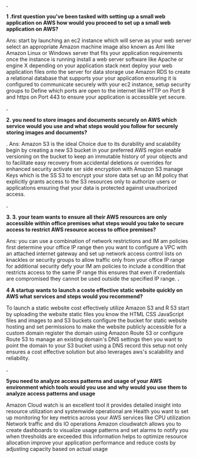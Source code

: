 <b>.<p>1 .first question you've been tasked with setting up a small web application on AWS how would you proceed to set up a small web application on AWS? </b></p>
 Ans: start by launching an ec2 instance which will serve as your web server select an appropriate Amazon machine image also known as Ami like Amazon Linux or Windows server that fits your application requirements
once the instance is running install a web server software like Apache or engine X depending on your application stack next deploy your web application files onto the server for data storage use Amazon RDS to create a relational database that supports your your application ensuring it is configured to communicate securely with your ec2 instance,
setup security groups to Define which ports are open to the internet like HTTP on Port 8 and https on Port 443 to ensure your application is accessible yet secure.

<b>.<p>2. you need to store images and documents securely on AWS which service would you use and what steps would you follow for securely storing images and documents?</b></p>.
 Ans: Amazon S3 is the ideal Choice due to its durability and scalability begin by creating a new S3 bucket in your preferred AWS region enable versioning on the bucket to keep an immutable history of your objects and to facilitate easy recovery from accidental deletions or overrides for enhanced security activate ser side encryption with Amazon S3 manage Keys which is the SS S3 to encrypt your store data set up an IM policy that explicitly grants access to the S3 resources only to authorize users or applications ensuring that your data is protected against unauthorized access.

<b>.<p>3. 3. your team wants to ensure all their AWS resources are only accessible within office premises what steps would you take to secure access to restrict AWS resource access to office premises?</b></p>
  Ans: you can use a combination of network restrictions and IM am policies first determine your office IP range then you want to configure a VPC with an attached internet gateway and set up network access control lists on knackles or security groups to allow traffic only from your office IP range for additional security defy your IM am policies to include a condition that restricts access to the same IP range this ensures that even if credentials are compromised they cannot be used outside the specified IP range.
 <b>.<p>4 A startup wants to launch a coste effective static website quickly on AWS what services and steps would you recommend?</b></p>
 To launch a static website cost effectively utilize Amazon S3 and R 53 start by uploading the website static files you know the HTML CSS JavaScript files and images to and S3 buckets configure the bucket for 
  static website hosting and set permissions to make the website publicly accessible for a custom domain register the domain using Amazon Route 53 or configure Route 53 to manage an existing domain's DNS settings then you want to point the domain to your S3 bucket using a DNS record this setup not only ensures a cost effective solution but also leverages aws's scalability and reliability.
  
  <b>.<p>5you need to analyze access patterns and usage of your AWS environment which tools would you use and why would you use them to analyze access patterns and usage</b></p>
   Amazon Cloud watch is an excellent tool it provides detailed insight into resource utilization and systemwide operational are Health you want to set up monitoring for key metrics across your AWS services like CPU utilization Network traffic and dis IO operations Amazon cloudwatch allows you to create dashboards to visualize usage patterns and set alarms to notify you when thresholds are exceeded this information helps to optimize resource allocation improve your application performance and reduce costs by adjusting capacity based on actual usage 
          
          
         
                
          
         
      
          
